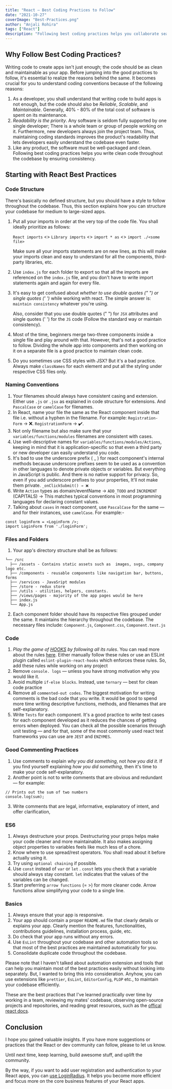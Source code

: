 ```yaml
---
title: "React — Best Coding Practices to Follow"
date: "2021-10-27"
coverImage: "Best-Practices.png"
author: "Anjali Rohira"
tags: ["React"]
description: "Following best coding practices helps you collaborate seamlessly and ensure code maintainability. Read more to learn the most important React coding practices."
---
```


## Why Follow Best Coding Practices?

Writing code to create apps isn't just enough; the code should be as clean and maintainable as your app. Before jumping into the good practices to follow, it's essential to realize the reasons behind the same. It becomes crucial for you to understand coding conventions because of the following reasons:

1. As a developer, you shall understand that writing code to build apps is not enough, but the code should also be _Reliable_, _Scalable_, and _Maintainable_. Generally, 40% - 80% of the total cost of software is spent on its maintenance.
2. _Readability is the priority_. Any software is seldom fully supported by one single developer; There is a whole team or group of people working on it. Furthermore, new developers always join the project team. Thus,  maintaining coding standards improves the product's readability that lets developers easily understand the codebase even faster.
3. Like any product, the software must be well-packaged and clean. Following best coding practices helps you write clean code throughout the codebase by ensuring consistency.

## Starting with React Best Practices

### Code Structure

There's basically no defined structure, but you should have a style to follow throughout the codebase. Thus, this section explains how you can structure your codebase for medium to large-sized apps.

1. Put all your imports in order at the very top of the code file. You shall ideally prioritize as follows:
    
	`React imports` <> `Library imports` <> `import * as` <> `import ./<some file>`

    Make sure all your imports statements are on new lines, as this will make your imports clean and easy to understand for all the components, third-party libraries, etc.
2. Use `index.js` for each folder to export so that all the imports are referenced on the `index.js` file, and you don't have to write import statements again and again for every file.
3. It's easy to get confused about _whether to use double quotes (" ") or single quotes (' ')_ while working with react. The simple answer is: `maintain consistency` whatever you're using. 

	Also, consider that you use double quotes (" ") for `JSX` attributes and single quotes (' ') for the `JS` code (Follow the standard way or maintain consistency).
4. Most of the time, beginners merge two-three components inside a single file and play around with that. However, that's not a good practice to follow. Dividing the whole app into components and then working on it on a separate file is a good practice to maintain clean code.
5. Do you sometimes use CSS styles with JSX? But it's a bad practice. Always make `classNames` for each element and put all the styling under respective CSS files only.

### Naming Conventions

1. Your filenames should always have consistent casing and extension. Either use `.js` or `.jsx` as explained in code structure for extensions. And `PascalCase` or `camelCase` for filenames.
2. In React, name your file the same as the React component inside that file i.e. without a hyphen in the filename. For example: `Registration-Form` → ❌. `RegistrationForm` → ✔️.
3. Not only filename but also make sure that your `variables/functions/modules` filenames are consistent with cases.
4. Use well-descriptive names for `variables/functions/modules/Actions`, keeping in mind that it is application-specific so that even a third party or new developer can easily understand you code.
5. It's bad to use the underscore prefix ( _ ) for react component's internal methods because underscore prefixes seem to be used as a convention in other languages to denote private objects or variables. But everything in JavaScript is public. And there is no native support for privacy. So, even if you add underscore prefixes to your properties, It'll not make them private. `_onClickSubmit() → ❌`
7. Write `Action` types as domain/eventName → `ADD_TODO` and `INCREMENT` (CAPITALS) → This matches typical conventions in most programming languages for declaring constant values.
8. Talking about `cases` in react component, use `PascalCase` for the same — and for their instances, use `camelCase`. For example:-

```
const loginForm = <LoginForm />;
import LoginForm from './loginForm';

```

### Files and Folders

1. Your app's directory structure shall be as follows:

```
└── /src
  ├── /assets - Contains static assets such as  images, svgs, company logo etc.
  ├── /components - reusable components like navigation bar, buttons, forms
  ├── /services - JavaSript modules
  ├── /store - redux store
  ├── /utils - utilities, helpers, constants.
  ├── /views/pages - majority of the app pages would be here
  ├── index.js
  └── App.js

```

2. Each component folder should have its respective files grouped under the same. It maintains the hierarchy throughout the codebase. The necessary files include:
`Component.js`, `Component.css`, `Component.test.js`

### Code

1. *Play the game of [HOOKS](https://www.smashingmagazine.com/2020/04/react-hooks-best-practices/) by following all its rules*. You can read more about the rules [here](https://www.smashingmagazine.com/2020/04/react-hooks-best-practices/).
Either manually follow these rules or use an ESLint plugin called `eslint-plugin-react-hooks` which enforces these rules. So, add these rules while working on any project
2. Remove `console. logs` — unless you have strong motivation why you would like it.
3. Avoid multiple `if-else blocks`. Instead, use `ternary` — best for clean code practice
4. Remove all `commented-out codes`. The biggest motivation for writing comments is the bad code that you write. It would be good to spend more time writing descriptive functions, methods, and filenames that are self-explanatory.
5. Write `Tests` for each component. It's a good practice to write test cases for each component developed as it reduces the chances of getting errors when deployed. You can check all the possible scenarios through unit testing — and for that, some of the most commonly used react test frameworks you can use are `JEST` and `ENZYMES`.

### Good Commenting Practices

1. Use comments to explain _why you did something_, not _how you did it_. If you find yourself explaining  _how you did something_, then it's time to make your code self-explanatory.
2. Another point is not to write comments that are obvious and redundant — for example:

```
// Prints out the sum of two numbers
console.log(sum);
```

3. Write comments that are legal, informative, explanatory of intent, and offer clarification,

### ES6

1. Always destructure your props. Destructuring your props helps make your code cleaner and more maintainable. It also makes assigning object properties to variables feels like much less of a chore.
2. Know where to use spread/rest operators. You shall read about it before actually using it.
3. Try using `optional chaining` if possible.
4. Use `const` instead of `var` or `let` . `const` lets you check that a variable should always stay constant. `let` indicates that the values of the variables can be changed.
5. Start preferring `arrow functions` (= >) for more cleaner code. Arrow functions allow simplifying your code to a single line.

### Basics

1. Always ensure that your app is responsive.
2. Your app should contain a proper `README.md` file that clearly details or explains your app. Clearly mention the features, functionalities, contributions guidelines, installation process, guide, etc.
3. Do check that your app runs without any errors.
4. Use `EsLint` throughout your codebase and other automation tools so that most of the best practices are maintained automatically for you.
5. Consolidate duplicate code throughout the codebase.

Please note that I haven't talked about automation extension and tools that can help you maintain most of the best practices easily without looking into separately. But, I wanted to bring this into consideration. Anyhow, you can use extensions like `prettier`, `EsLint`, `EditorConfig`, `PLOP` etc., to maintain your codebase efficiently.

These are the best practices that I've learned practically over time by working in a team, reviewing my mates' codebase, observing open-source projects and repositories, and reading great resources, such as the [offical react docs](https://reactjs.org/docs/getting-started.html). 

## Conclusion

I hope you gained valuable insights. If you have more suggestions or practices that the React or dev community can follow, please to let us know.

Until next time, keep learning, build awesome stuff, and uplift the community.

By the way, if you want to add user registration and authentication to your React apps, you can [use LoginRadius](https://www.loginradius.com/blog/async/user-authentication-react-application/). It helps you become more efficient and focus more on the core business features of your React apps.